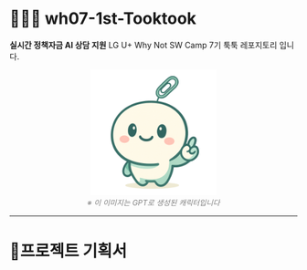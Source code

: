 # 🐱‍💻💬 wh07-1st-Tooktook
**실시간 정책자금 AI 상담 지원**
LG U+ Why Not SW Camp 7기 툭툭 레포지토리 입니다.

<p align="center">
  <img src="툭툭이.png" alt="툭툭이" width="220"/>
  <br/>
  <em style="font-size: 13px; color: gray;">※ 이 이미지는 GPT로 생성된 캐릭터입니다</em>
</p>

--- 
# 📃프로젝트 기획서

